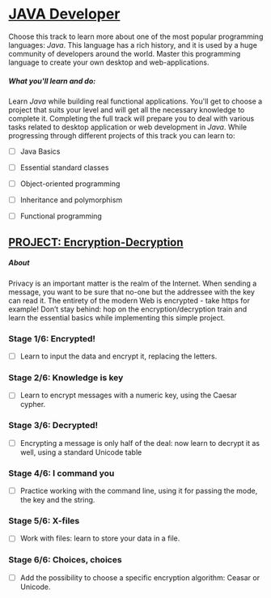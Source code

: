# [JAVA Developer](https://github.com/kakanew/HYPERSKILL_Java_Developer/tree/master/PROBLEMS_Java_Developer)

Choose this track to learn more about one of the most popular programming languages: *Java*. This language has a rich history, and it is used by a huge community of developers around the world. Master this programming language to create your own desktop and web-applications.

##### What you'll learn and do:

Learn *Java* while building real functional applications. You'll get to choose a project that suits your level and will get all the necessary knowledge to complete it. Completing the full track will prepare you to deal with various tasks related to desktop application or web development in *Java*. While progressing through different projects of this track you can learn to:

- [ ] Java Basics

- [ ] Essential standard classes

- [ ] Object-oriented programming

- [ ] Inheritance and polymorphism

- [ ] Functional programming

## [PROJECT: Encryption-Decryption](https://github.com/kakanew/HYPERSKILL_Java_Developer/tree/master/PROJECT_Encryption_Decryption)

##### About

Privacy is an important matter is the realm of the Internet. When sending a message, you want to be sure that no-one but the addressee with the key can read it. The entirety of the modern Web is encrypted - take https for example! Don’t stay behind: hop on the encryption/decryption train and learn the essential basics while implementing this simple project.

### Stage 1/6: Encrypted! 

- [ ] Learn to input the data and encrypt it, replacing the letters.


### Stage 2/6: Knowledge is key

- [ ] Learn to encrypt messages with a numeric key, using the Caesar cypher.


### Stage 3/6: Decrypted!

- [ ] Encrypting a message is only half of the deal: now learn to decrypt it as well, using a standard Unicode table


### Stage 4/6: I command you

- [ ] Practice working with the command line, using it for passing the mode, the key and the string.


### Stage 5/6: X-files

- [ ] Work with files: learn to store your data in a file.


### Stage 6/6: Choices, choices

- [ ] Add the possibility to choose a specific encryption algorithm: Ceasar or Unicode.


